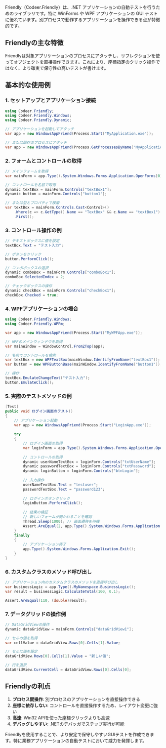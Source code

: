 Friendly（Codeer.Friendly）は、.NET アプリケーションの自動テストを行うためのライブラリです。特に WinForms や WPF アプリケーションの GUI テストに優れています。別プロセスで動作するアプリケーションを操作できる点が特徴的です。

## Friendlyの主な特徴

Friendlyは対象アプリケーションのプロセスにアタッチし、リフレクションを使ってオブジェクトを直接操作できます。これにより、座標指定のクリック操作ではなく、より確実で保守性の高いテストが書けます。

## 基本的な使用例

### 1. セットアップとアプリケーション接続

```csharp
using Codeer.Friendly;
using Codeer.Friendly.Windows;
using Codeer.Friendly.Dynamic;

// アプリケーションを起動してアタッチ
var app = new WindowsAppFriend(Process.Start("MyApplication.exe"));

// または既存のプロセスにアタッチ
var app = new WindowsAppFriend(Process.GetProcessesByName("MyApplication")[0]);
```

### 2. フォームとコントロールの取得

```csharp
// メインフォームを取得
var mainForm = app.Type().System.Windows.Forms.Application.OpenForms[0];

// コントロールを名前で取得
dynamic textBox = mainForm.Controls["textBox1"];
dynamic button = mainForm.Controls["button1"];

// または型とプロパティで検索
var textBox = mainForm.Controls.Cast<Control>()
    .Where(c => c.GetType().Name == "TextBox" && c.Name == "textBox1")
    .First();
```

### 3. コントロール操作の例

```csharp
// テキストボックスに値を設定
textBox.Text = "テスト入力";

// ボタンをクリック
button.PerformClick();

// コンボボックスの選択
dynamic comboBox = mainForm.Controls["comboBox1"];
comboBox.SelectedIndex = 2;

// チェックボックスの操作
dynamic checkBox = mainForm.Controls["checkBox1"];
checkBox.Checked = true;
```

### 4. WPFアプリケーションの場合

```csharp
using Codeer.Friendly.Windows;
using Codeer.Friendly.WPFm;

var app = new WindowsAppFriend(Process.Start("MyWPFApp.exe"));

// WPFのメインウィンドウを取得
var mainWindow = WindowControl.FromZTop(app);

// 名前でコントロールを検索
var textBox = new WPFTextBox(mainWindow.IdentifyFromName("textBox1"));
var button = new WPFButtonBase(mainWindow.IdentifyFromName("button1"));

// 操作
textBox.EmulateChangeText("テスト入力");
button.EmulateClick();
```

### 5. 実際のテストメソッドの例

```csharp
[Test]
public void ログイン画面のテスト()
{
    // アプリケーション起動
    var app = new WindowsAppFriend(Process.Start("LoginApp.exe"));
  
    try
    {
        // ログイン画面の取得
        var loginForm = app.Type().System.Windows.Forms.Application.OpenForms[0];
      
        // コントロールの取得
        dynamic userNameTextBox = loginForm.Controls["txtUserName"];
        dynamic passwordTextBox = loginForm.Controls["txtPassword"];
        dynamic loginButton = loginForm.Controls["btnLogin"];
      
        // 入力操作
        userNameTextBox.Text = "testuser";
        passwordTextBox.Text = "password123";
      
        // ログインボタンクリック
        loginButton.PerformClick();
      
        // 結果の検証
        // 新しいフォームが開かれることを確認
        Thread.Sleep(1000); // 画面遷移を待機
        Assert.AreEqual(2, app.Type().System.Windows.Forms.Application.OpenForms.Count);
    }
    finally
    {
        // アプリケーション終了
        app.Type().System.Windows.Forms.Application.Exit();
    }
}
```

### 6. カスタムクラスのメソッド呼び出し

```csharp
// アプリケーション内のカスタムクラスのメソッドを直接呼び出し
var businessLogic = app.Type().MyNamespace.BusinessLogic();
var result = businessLogic.CalculateTotal(100, 0.1);

Assert.AreEqual(110, (double)result);
```

### 7. データグリッドの操作例

```csharp
// DataGridViewの操作
dynamic dataGridView = mainForm.Controls["dataGridView1"];

// セルの値を取得
var cellValue = dataGridView.Rows[0].Cells[1].Value;

// セルに値を設定
dataGridView.Rows[0].Cells[1].Value = "新しい値";

// 行を選択
dataGridView.CurrentCell = dataGridView.Rows[0].Cells[0];
```

## Friendlyの利点

1. **プロセス間操作**: 別プロセスのアプリケーションを直接操作できる
2. **座標に依存しない**: コントロールを直接操作するため、レイアウト変更に強い
3. **高速**: Win32 APIを使った座標クリックよりも高速
4. **デバッグしやすい**: .NETのデバッガでステップ実行が可能

Friendlyを使用することで、より安定で保守しやすいGUIテストを作成できます。特に業務アプリケーションの自動テストにおいて威力を発揮します。
